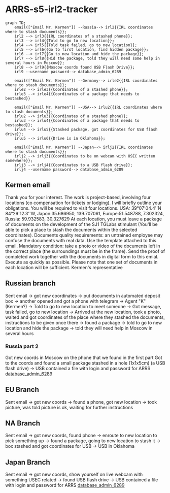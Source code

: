 # ARRS-s5-irl2-tracker


```mermaid
graph TD;
    email(["Email Mr. Kermen"]) --Russia--> irl2{{IRL coordinates where to stash documents}};
    irl2 --> irl3{{IRL coordinates of a stashed phone}};
    irl3 --> irl4{{Told to go to new location}};
    irl4 --> irl5{{Told task failed, go to new location}};
    irl5 --> irl6{{Go to first location, find hidden package}};
    irl6 --> irl7{{Go to new location and hide the package}};
    irl7 --> irl8{{Hid the package, told they will need some help in several hours in Moscow}};
    irl8 --> irl9{{Moscow coords found USB Flash Drive}};
    irl9 --username password--> database_admin_6289

    email(["Email Mr. Kermen"]) --Germany--> irle2{{IRL coordinates where to stash documents}};
    irle2 --> irle3{{Coordinates of a stashed phone}};
    irle3 --> irle4{{Coordinates of a package that needs to bestashed}}

    email(["Email Mr. Kermen"]) --USA--> irlu2{{IRL coordinates where to stash documents}};
    irlu2 --> irlu3{{Coordinates of a stashed phone}};
    irlu3 --> irlu4{{Coordinates of a package that needs to bestashed}};
    irlu4 --> irlu5{{Stasked package, got coordinates for USB flash drive}};
    irlu5 --> irlu6{{Drive is in Oklahoma}};

    email(["Email Mr. Kermen"]) --Japan--> irlj2{{IRL coordinates where to stash documents}};
    irlj2 --> irlj3{{Coordinates to be on webcam with USEC written somewhere}};
    irlj3 --> irlj4{{Coordinates to a USB flash drive}};
    irlj4 --username password--> database_admin_6289
```

## Kermen email
Thank you for your interest. The work is project-based, involving four locations (co compensation for tickets or lodging). I will briefly outline your obligations. You will be required to visit four locations. USA: 39°07'04.4''N 84°29'12.3''W, Japon:35.686950, 139.707061, Europe:51.548788, 7.302324, Russia: 59.932583, 30.327629 At each location, you must leave a package of documents on the development of the SJ1 TGLabs stimulant (You'll be able to pick a place to stash the documents within the selected coordinates). Documents quality requirements: an untrained employee may confuse the documents with real data. Use the template attached to this email. Mandatory condition: take a photo or video of the documents left in the correct place (the surroundings must be in the frame). Send the proof of completed work together with the documents in digital form to this emial. Execute as quickly as possible. Please note that one set of documents in each location will be sufficient. Kermen's representative

## Russian branch
Sent email -> got new coordinates -> put documents in automated deposit box -> another opened and got a phone with telegram -> Agent "K" (Kermen?) -> Told to go to new location to meet someone -> Got message, task failed, go to new location -> Arrived at the new location, took a photo, waited and got coordinates of the place where they stashed the documents, instructions to be given once there -> found a package -> told to go to new location and hide the package -> told they will need help in Moscow in several hours

### Russia part 2
Got new coords in Moscow on the phone that we found in the first part
Got to the coords and found a small package stashed in a hole (1x1x5cm) (a USB flash drive) -> USB contained a file with login and password for ARRS [database_admin_6289](./Users/database_admin_6289.md)

## EU Branch
Sent email -> got new coords -> found a phone, got new location -> took picture, was told picture is ok, waiting for further instructions

## NA Branch
Sent email -> got new coords, found phone -> enroute to new location to pick something up -> found a package, going to new location to stash it -> box stashed and got coordinates for USB -> USB in Oklahoma

## Japan Branch
Sent email -> got new coords, show yourself on live webcam with something USEC related -> found USB flash drive -> USB contained a file with login and password for ARRS [database_admin_6289](./Users/database_admin_6289.md)
